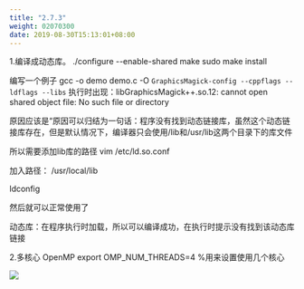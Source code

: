 ```yaml
---
title: "2.7.3"
weight: 02070300
date: 2019-08-30T15:13:01+08:00
---
```

1.编译成动态库。
./configure --enable-shared
make
sudo make install

编写一个例子
gcc -o demo demo.c -O `GraphicsMagick-config --cppflags --ldflags --libs`
执行时出现：libGraphicsMagick++.so.12: cannot open shared object file: No such file or directory

原因应该是“原因可以归结为一句话：程序没有找到动态链接库，虽然这个动态链接库存在，但是默认情况下，编译器只会使用/lib和/usr/lib这两个目录下的库文件

所以需要添加lib库的路径
vim /etc/ld.so.conf

加入路径：
/usr/local/lib

ldconfig

然后就可以正常使用了

动态库：在程序执行时加载，所以可以编译成功，在执行时提示没有找到该动态库链接

2.多核心 OpenMP
export OMP_NUM_THREADS=4 %用来设置使用几个核心

![](images/screenshot_1527428452486.png)
